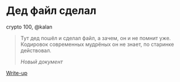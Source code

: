 # Дед файл сделал

crypto 100, @kalan

> Тут дед пошёл и сделал файл, а зачем, он и не помнит уже. Кодировок современных мудрёных он не знает, по старинке действовал.
> 
> *Новый документ*

[Write-up](WRITEUP.md)
